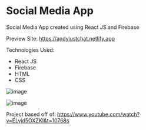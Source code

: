 # Social Media App

Social Media App created using React JS and Firebase

Preview Site: https://andyjustchat.netlify.app

Technologies Used:
- React JS
- Firebase
- HTML
- CSS

![image](https://user-images.githubusercontent.com/128534708/232647515-a74c8e89-344a-42c6-b118-e8e4e7bc028a.png)

![image](https://user-images.githubusercontent.com/128534708/232647472-916cf98f-e60d-4ad3-a1f4-f31577a4ccc3.png)

Project based off of: https://www.youtube.com/watch?v=ELyjd5OXZKI&t=10768s

